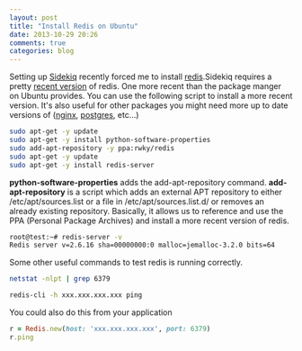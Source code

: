 ```yaml
---
layout: post
title: "Install Redis on Ubuntu"
date: 2013-10-29 20:26
comments: true
categories: blog
---
```


Setting up [Sidekiq](http://sidekiq.org/) recently forced me to install [redis](http://redis.io/).Sidekiq requires a pretty [recent version](https://groups.google.com/forum/#!topic/gitlabhq/2Nn5Wc6PQCU) of redis. One more recent than the package manger on Ubuntu provides. You can use the following script to install a more recent version. It's also useful for other packages you might need more up to date versions of ([nginx](http://wiki.nginx.org/Main), [postgres](http://www.postgresql.org/), etc...)

```bash
sudo apt-get -y update
sudo apt-get -y install python-software-properties
sudo add-apt-repository -y ppa:rwky/redis
sudo apt-get -y update
sudo apt-get -y install redis-server
```

**python-software-properties** adds the add-apt-repository command. **add-apt-repository** is  a  script  which  adds an external APT repository to either /etc/apt/sources.list or a file in /etc/apt/sources.list.d/ or removes an already existing repository. Basically, it allows us to reference and use the PPA (Personal Package Archives) and install a more recent version of redis.

```bash
root@test:~# redis-server -v
Redis server v=2.6.16 sha=00000000:0 malloc=jemalloc-3.2.0 bits=64
```

Some other useful commands to test redis is running correctly.


```bash
netstat -nlpt | grep 6379
```

```bash
redis-cli -h xxx.xxx.xxx.xxx ping
```

You could also do this from your application

```ruby
r = Redis.new(host: 'xxx.xxx.xxx.xxx', port: 6379)
r.ping
```
